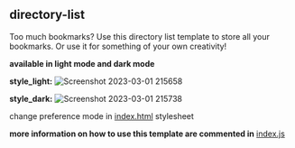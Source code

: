 ## directory-list

Too much bookmarks? Use this directory list template to store all your bookmarks. Or use it for something of your own creativity!

**available in light mode and dark mode**

**style_light:**
![Screenshot 2023-03-01 215658](https://user-images.githubusercontent.com/73551065/222162950-62368292-fa0d-4e9e-9e0d-96d68ab5901d.png)


**style_dark:**
![Screenshot 2023-03-01 215738](https://user-images.githubusercontent.com/73551065/222163240-4e7d46ea-4373-4996-9a19-cf7f7c260308.png)


change preference mode in [index.html](https://github.com/arqeyl/directory-list/blob/main/index.html) stylesheet


**more information on how to use this template are commented in** [index.js](https://github.com/arqeyl/directory-list/blob/main/src/index.js)
